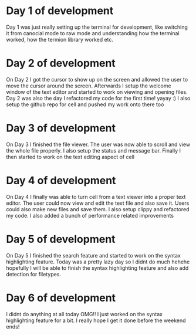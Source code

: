 # Day 1 of development
Day 1 was just really setting up the terminal for development, like switching it from canocial mode to raw mode and understanding how the terminal worked, how the termion library worked etc.

# Day 2 of development
On Day 2 I got the cursor to show up on the screen and allowed the user to move the cursor around the screen. Afterwards I setup the welcome window of the text editor and started to work on viewing and opening files. Day 2 was also the day I refactored my code for the first time! yayay :) I also setup the github repo for cell and pushed my work onto there too

# Day 3 of development
On Day 3 I finished the file viewer. The user was now able to scroll and view the whole file properly. I also setup the status and message bar. Finally I then started to work on the text editing aspect of cell

# Day 4 of development
On Day 4 I finally was able to turn cell from a text viewer into a proper text editor. The user could now view and edit the text file and also save it. Users could also make new files and save them. I also setup clippy and refactored my code. I also added a bunch of performance related improvements

# Day 5 of development
On Day 5 I finished the search feature and started to work on the syntax highlighting feature. Today was a pretty lazy day so I didnt do much hehehe hopefully I will be able to finish the syntax highlighting feature and also add detection for filetypes.

# Day 6 of development
I didnt do anything at all today OMG!! I just worked on the syntax highlighting feature for a bit. I really hope I get it done before the weekend ends!